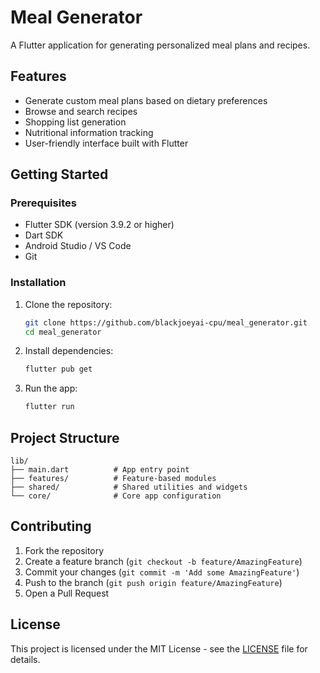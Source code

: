 # Meal Generator

A Flutter application for generating personalized meal plans and recipes.

## Features

- Generate custom meal plans based on dietary preferences
- Browse and search recipes
- Shopping list generation
- Nutritional information tracking
- User-friendly interface built with Flutter

## Getting Started

### Prerequisites

- Flutter SDK (version 3.9.2 or higher)
- Dart SDK
- Android Studio / VS Code
- Git

### Installation

1. Clone the repository:
   ```bash
   git clone https://github.com/blackjoeyai-cpu/meal_generator.git
   cd meal_generator
   ```

2. Install dependencies:
   ```bash
   flutter pub get
   ```

3. Run the app:
   ```bash
   flutter run
   ```

## Project Structure

```
lib/
├── main.dart          # App entry point
├── features/          # Feature-based modules
├── shared/            # Shared utilities and widgets
└── core/              # Core app configuration
```

## Contributing

1. Fork the repository
2. Create a feature branch (`git checkout -b feature/AmazingFeature`)
3. Commit your changes (`git commit -m 'Add some AmazingFeature'`)
4. Push to the branch (`git push origin feature/AmazingFeature`)
5. Open a Pull Request

## License

This project is licensed under the MIT License - see the [LICENSE](LICENSE) file for details.
